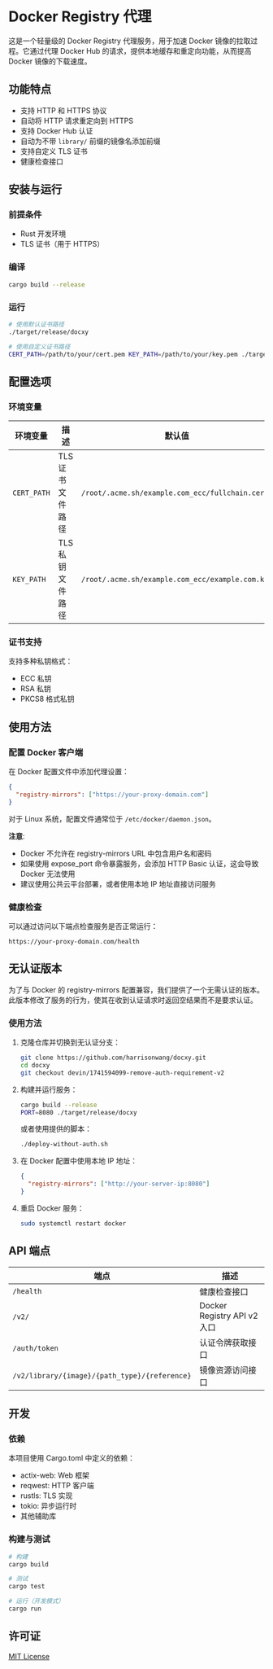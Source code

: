# Docker Registry 代理

这是一个轻量级的 Docker Registry 代理服务，用于加速 Docker 镜像的拉取过程。它通过代理 Docker Hub 的请求，提供本地缓存和重定向功能，从而提高 Docker 镜像的下载速度。

## 功能特点

- 支持 HTTP 和 HTTPS 协议
- 自动将 HTTP 请求重定向到 HTTPS
- 支持 Docker Hub 认证
- 自动为不带 `library/` 前缀的镜像名添加前缀
- 支持自定义 TLS 证书
- 健康检查接口

## 安装与运行

### 前提条件

- Rust 开发环境
- TLS 证书（用于 HTTPS）

### 编译

```bash
cargo build --release
```

### 运行

```bash
# 使用默认证书路径
./target/release/docxy

# 使用自定义证书路径
CERT_PATH=/path/to/your/cert.pem KEY_PATH=/path/to/your/key.pem ./target/release/docxy
```

## 配置选项

### 环境变量

| 环境变量 | 描述 | 默认值 |
|----------|------|--------|
| `CERT_PATH` | TLS 证书文件路径 | `/root/.acme.sh/example.com_ecc/fullchain.cer` |
| `KEY_PATH` | TLS 私钥文件路径 | `/root/.acme.sh/example.com_ecc/example.com.key` |

### 证书支持

支持多种私钥格式：
- ECC 私钥
- RSA 私钥
- PKCS8 格式私钥

## 使用方法

### 配置 Docker 客户端

在 Docker 配置文件中添加代理设置：

```json
{
  "registry-mirrors": ["https://your-proxy-domain.com"]
}
```

对于 Linux 系统，配置文件通常位于 `/etc/docker/daemon.json`。

**注意**: 
- Docker 不允许在 registry-mirrors URL 中包含用户名和密码
- 如果使用 expose_port 命令暴露服务，会添加 HTTP Basic 认证，这会导致 Docker 无法使用
- 建议使用公共云平台部署，或者使用本地 IP 地址直接访问服务

### 健康检查

可以通过访问以下端点检查服务是否正常运行：

```
https://your-proxy-domain.com/health
```

## 无认证版本

为了与 Docker 的 registry-mirrors 配置兼容，我们提供了一个无需认证的版本。此版本修改了服务的行为，使其在收到认证请求时返回空结果而不是要求认证。

### 使用方法

1. 克隆仓库并切换到无认证分支：
   ```bash
   git clone https://github.com/harrisonwang/docxy.git
   cd docxy
   git checkout devin/1741594099-remove-auth-requirement-v2
   ```

2. 构建并运行服务：
   ```bash
   cargo build --release
   PORT=8080 ./target/release/docxy
   ```

   或者使用提供的脚本：
   ```bash
   ./deploy-without-auth.sh
   ```

3. 在 Docker 配置中使用本地 IP 地址：
   ```json
   {
     "registry-mirrors": ["http://your-server-ip:8080"]
   }
   ```

4. 重启 Docker 服务：
   ```bash
   sudo systemctl restart docker
   ```

## API 端点

| 端点 | 描述 |
|------|------|
| `/health` | 健康检查接口 |
| `/v2/` | Docker Registry API v2 入口 |
| `/auth/token` | 认证令牌获取接口 |
| `/v2/library/{image}/{path_type}/{reference}` | 镜像资源访问接口 |

## 开发

### 依赖

本项目使用 Cargo.toml 中定义的依赖：
- actix-web: Web 框架
- reqwest: HTTP 客户端
- rustls: TLS 实现
- tokio: 异步运行时
- 其他辅助库

### 构建与测试

```bash
# 构建
cargo build

# 测试
cargo test

# 运行（开发模式）
cargo run
```

## 许可证

[MIT License](LICENSE)
